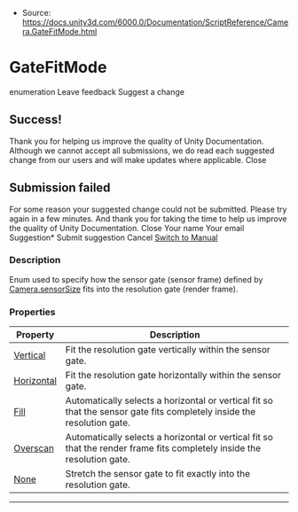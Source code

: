 * Source: https://docs.unity3d.com/6000.0/Documentation/ScriptReference/Camera.GateFitMode.html

# GateFitMode
enumeration
Leave feedback
Suggest a change
## Success!
Thank you for helping us improve the quality of Unity Documentation. Although we cannot accept all submissions, we do read each suggested change from our users and will make updates where applicable.
Close
## Submission failed
For some reason your suggested change could not be submitted. Please <a>try again</a> in a few minutes. And thank you for taking the time to help us improve the quality of Unity Documentation.
Close
Your name Your email Suggestion* Submit suggestion
Cancel
[Switch to Manual](https://docs.unity3d.com/6000.0/Documentation/Manual/class-Camera.html "Go to Camera Component in the Manual")
### Description
Enum used to specify how the sensor gate (sensor frame) defined by [Camera.sensorSize](https://docs.unity3d.com/6000.0/Documentation/ScriptReference/Camera-sensorSize.html) fits into the resolution gate (render frame).
### Properties
Property | Description  
---|---  
[Vertical](https://docs.unity3d.com/6000.0/Documentation/ScriptReference/Camera.GateFitMode.Vertical.html) |  Fit the resolution gate vertically within the sensor gate.   
[Horizontal](https://docs.unity3d.com/6000.0/Documentation/ScriptReference/Camera.GateFitMode.Horizontal.html) |  Fit the resolution gate horizontally within the sensor gate.   
[Fill](https://docs.unity3d.com/6000.0/Documentation/ScriptReference/Camera.GateFitMode.Fill.html) |  Automatically selects a horizontal or vertical fit so that the sensor gate fits completely inside the resolution gate.   
[Overscan](https://docs.unity3d.com/6000.0/Documentation/ScriptReference/Camera.GateFitMode.Overscan.html) |  Automatically selects a horizontal or vertical fit so that the render frame fits completely inside the resolution gate.   
[None](https://docs.unity3d.com/6000.0/Documentation/ScriptReference/Camera.GateFitMode.None.html) |  Stretch the sensor gate to fit exactly into the resolution gate.   
* * *
